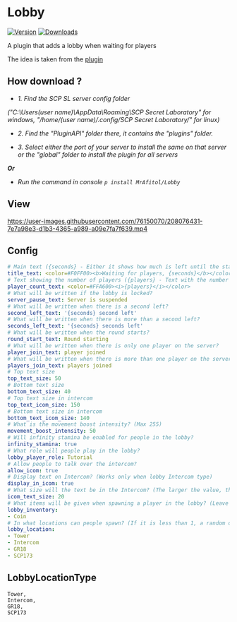 # Lobby
[![Version](https://img.shields.io/github/v/release/MrAfitol/Lobby?sort=semver&style=flat-square&color=blue&label=Version)](https://github.com/MrAfitol/Lobby/releases)
[![Downloads](https://img.shields.io/github/downloads/MrAfitol/Lobby/total?style=flat-square&color=yellow&label=Downloads)](https://github.com/MrAfitol/Lobby/releases)


A plugin that adds a lobby when waiting for players

The idea is taken from the [plugin](https://github.com/Michal78900/WaitAndChillReborn)
## How download ?
   - *1. Find the SCP SL server config folder*
   
   *("C:\Users\(user name)\AppData\Roaming\SCP Secret Laboratory\" for windows, "/home/(user name)/.config/SCP Secret Laboratory/" for linux)*
  
   - *2. Find the "PluginAPI" folder there, it contains the "plugins" folder.*
  
   - *3. Select either the port of your server to install the same on that server or the "global" folder to install the plugin for all servers*
  
  ***Or***
  
   - *Run the command in console `p install MrAfitol/Lobby`*
  
## View
https://user-images.githubusercontent.com/76150070/208076431-7e7a98e3-d1b3-4365-a989-a09e7fa7f639.mp4


## Config
```yml
# Main text ({seconds} - Either it shows how much is left until the start, or the server status is "Server is suspended", "Round starting")
title_text: <color=#F0FF00><b>Waiting for players, {seconds}</b></color>
# Text showing the number of players ({players} - Text with the number of players)
player_count_text: <color=#FFA600><i>{players}</i></color>
# What will be written if the lobby is locked?
server_pause_text: Server is suspended
# What will be written when there is a second left?
second_left_text: '{seconds} second left'
# What will be written when there is more than a second left?
seconds_left_text: '{seconds} seconds left'
# What will be written when the round starts?
round_start_text: Round starting
# What will be written when there is only one player on the server?
player_join_text: player joined
# What will be written when there is more than one player on the server?
players_join_text: players joined
# Top text size
top_text_size: 50
# Bottom text size
bottom_text_size: 40
# Top text size in intercom
top_text_icom_size: 150
# Bottom text size in intercom
bottom_text_icom_size: 140
# What is the movement boost intensity? (Max 255)
movement_boost_intensity: 50
# Will infinity stamina be enabled for people in the lobby?
infinity_stamina: true
# What role will people play in the lobby?
lobby_player_role: Tutorial
# Allow people to talk over the intercom?
allow_icom: true
# Display text on Intercom? (Works only when lobby Intercom type)
display_in_icom: true
# What size will the text be in the Intercom? (The larger the value, the smaller it will be)
icom_text_size: 20
# What items will be given when spawning a player in the lobby? (Leave blank to keep inventory empty)
lobby_inventory:
- Coin
# In what locations can people spawn? (If it is less than 1, a random one will be selected)
lobby_location:
- Tower
- Intercom
- GR18
- SCP173
```

## LobbyLocationType
```
Tower,
Intercom,
GR18,
SCP173
```
